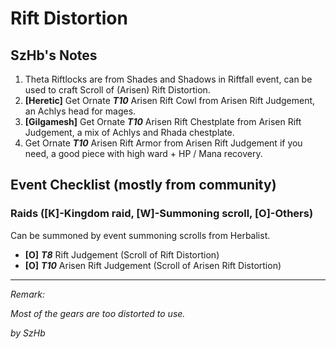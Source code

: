 # Rift Distortion 

## SzHb's Notes

1. Theta Riftlocks are from Shades and Shadows in Riftfall event, can be used to craft Scroll of (Arisen) Rift Distortion.
2. **[Heretic]** Get Ornate ***T10*** Arisen Rift Cowl from Arisen Rift Judgement, an Achlys head for mages.
3. **[Gilgamesh]** Get Ornate ***T10*** Arisen Rift Chestplate from Arisen Rift Judgement, a mix of Achlys and Rhada chestplate.
4. Get Ornate ***T10*** Arisen Rift Armor from Arisen Rift Judgement if you need, a good piece with high ward + HP / Mana recovery.


## Event Checklist (mostly from community)

### Raids ([K]-Kingdom raid, [W]-Summoning scroll, [O]-Others)

Can be summoned by event summoning scrolls from Herbalist. 

- **[O]** ***T8*** Rift Judgement (Scroll of Rift Distortion)
- **[O]** ***T10*** Arisen Rift Judgement (Scroll of Arisen Rift Distortion)

---

*Remark:*

*Most of the gears are too distorted to use.*

*by SzHb*